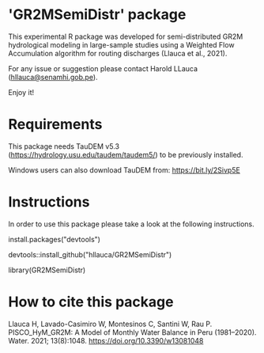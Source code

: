 'GR2MSemiDistr' package
========================
This experimental R package was developed for semi-distributed GR2M hydrological modeling in large-sample studies using a Weighted Flow Accumulation algorithm for routing discharges (Llauca et al., 2021).

For any issue or suggestion please contact Harold LLauca (hllauca@senamhi.gob.pe).

Enjoy it!


Requirements
============
This package needs TauDEM v5.3 (https://hydrology.usu.edu/taudem/taudem5/) to be previously installed.

Windows users can also download TauDEM from: https://bit.ly/2Sivp5E


Instructions
============
In order to use this package please take a look at the following instructions.

install.packages("devtools")

devtools::install_github("hllauca/GR2MSemiDistr")

library(GR2MSemiDistr)

How to cite this package
=========================
Llauca H, Lavado-Casimiro W, Montesinos C, Santini W, Rau P. PISCO_HyM_GR2M: A Model of Monthly Water Balance in Peru (1981–2020). Water. 2021; 13(8):1048. https://doi.org/10.3390/w13081048


